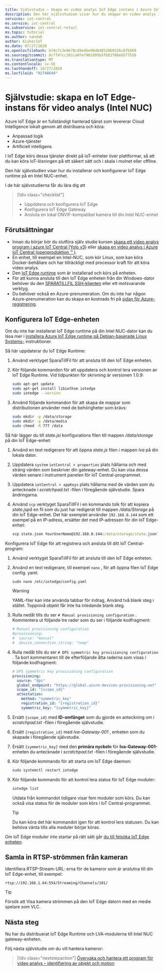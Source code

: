 ```yaml
---
title: Självstudie – Skapa en video analys IoT Edge instans i Azure IoT Central (Intel NUC)
description: Den här självstudien visar hur du skapar en video analys IoT Edge-instans som ska användas med program mal len video analys – objekt och rörelse identifiering.
services: iot-central
ms.service: iot-central
ms.subservice: iot-central-retail
ms.topic: tutorial
ms.author: nandab
author: KishorIoT
ms.date: 07/27/2020
ms.openlocfilehash: b74c7c3e9678c89edbe90d648520b9526c8fb569
ms.sourcegitcommit: 8c7f47cc301ca07e7901d95b5fb81f08e6577550
ms.translationtype: MT
ms.contentlocale: sv-SE
ms.lasthandoff: 10/27/2020
ms.locfileid: "92748648"
---
```

# <a name="tutorial-create-an-iot-edge-instance-for-video-analytics-intel-nuc"></a>Självstudie: skapa en IoT Edge-instans för video analys (Intel NUC)

Azure IoT Edge är en fullständigt hanterad tjänst som levererar Cloud Intelligence lokalt genom att distribuera och köra:

* Anpassad logik
* Azure-tjänster
* Artificiell intelligens

I IoT Edge körs dessa tjänster direkt på IoT-enheter över plattformar, så att du kan köra IoT-lösningen på ett säkert sätt och i skala i molnet eller offline.

Den här självstudien visar hur du installerar och konfigurerar IoT Edge runtime på en Intel NUC-enhet.

I de här självstudierna får du lära dig att
> [!div class="checklist"]
> * Uppdatera och konfigurera IoT Edge
> * Konfigurera IoT Edge Gateway
> * Ansluta en lokal ONVIF-kompatibel kamera till din Intel NUC-enhet

## <a name="prerequisites"></a>Förutsättningar

* Innan du börjar bör du slutföra själv studie kursen [skapa ett video analys program i azure IoT Central (Yolo v3)](./tutorial-video-analytics-create-app-yolo-v3.md) eller [skapa en video analys i Azure IoT Central (openproduktion &trade; )](tutorial-video-analytics-create-app-openvino.md).
* En enhet, till exempel en Intel-NUC, som kör Linux, som kan köra Docker-behållare och har tillräckligt med processor kraft för att köra video analys.
* Den [IoT Edge runtime](../../iot-edge/how-to-install-iot-edge.md) som är installerad och körs på enheten.
* För att kunna ansluta till den IoT Edge enheten från din Windows-dator behöver du den [SPARATILLFIL SSH-klienten](https://www.chiark.greenend.org.uk/~sgtatham/putty/latest.html) eller ett motsvarande verktyg.
* Du behöver också en Azure-prenumeration. Om du inte har någon Azure-prenumeration kan du skapa en kostnads fri på [sidan för Azure-registrering](https://aka.ms/createazuresubscription).

## <a name="configure-the-iot-edge-device"></a>Konfigurera IoT Edge-enheten

Om du inte har installerat IoT Edge runtime på din Intel NUC-dator kan du läsa mer i [installera Azure IoT Edge runtime på Debian-baserade Linux Systems-](../../iot-edge/how-to-install-iot-edge.md) instruktioner.

Så här uppdaterar du IoT Edge Runtime:

1. Använd verktyget SparaTillFil för att ansluta till den IoT Edge enheten.

1. Kör följande kommandon för att uppdatera och kontrol lera versionen av IoT Edge Runtime. Vid tidpunkten för skrivning är versionen 1.0.9:

    ```bash
    sudo apt-get update
    sudo apt-get install libiothsm iotedge
    sudo iotedge --version
    ```

1. Använd följande kommandon för att skapa de mappar som distributionen använder med de behörigheter som krävs:

    ```bash
    sudo mkdir -p /data/storage
    sudo mkdir -p /data/media
    sudo chmod -R 777 /data
    ```

Så här lägger du till *state.jsi* konfigurations filen till mappen */data/storage* på din IoT Edge-enhet:

1. Använd en text redigerare för att öppna *state.js* filen i mappen *lva* på din lokala dator.

1. Uppdatera `system` `iotCentral > properties` plats hållarna och med sträng värden som beskriver din gateway-enhet. Du kan visa dessa värden senare i instrument panelen för IoT Central-programmet.

1. Uppdatera `iotCentral > appKeys` plats hållarna med de värden som du antecknade i *scratchpad.txt* -filen i föregående självstudie. Spara ändringarna.

1. Använd `scp` verktyget SparaTillFil i en kommando tolk för att kopiera *state.jspå* en fil som du just har redigerat till mappen */data/Storage* på din IoT Edge-enhet. Det här exemplet använder `192.168.0.144` som ett exempel på en IP-adress, ersätter det med IP-adressen för din IoT Edge-enhet:

    ```cmd
    scp state.json YourUserName@192.168.0.144:/data/storage/state.json`
    ```

Konfigurera IoT Edge för att registrera och ansluta till ditt IoT Central-program:

1. Använd verktyget SparaTillFil för att ansluta till den IoT Edge enheten.

1. Använd en text redigerare, till exempel `nano` , för att öppna filen IoT Edge config. yaml.

    ```bash
    sudo nano /etc/iotedge/config.yaml
    ```

    > [!WARNING]
    > YAML-filer kan inte använda tabbar för indrag, Använd två blank steg i stället. Toppnivå objekt får inte ha inledande blank steg.

1. Rulla nedåt tills du ser `# Manual provisioning configuration` . Kommentera ut följande tre rader som du ser i följande kodfragment:

    ```yaml
    # Manual provisioning configuration
    #provisioning:
    #  source: "manual"
    #  device_connection_string: "temp"
    ```

1. Rulla nedåt tills du ser `# DPS symmetric key provisioning configuration` . Ta bort kommentaren till de efterföljande åtta raderna som visas i följande kodfragment:

    ```yaml
    # DPS symmetric key provisioning configuration
    provisioning:
      source: "dps"
      global_endpoint: "https://global.azure-devices-provisioning.net"
      scope_id: "{scope_id}"
      attestation:
        method: "symmetric_key"
        registration_id: "{registration_id}"
        symmetric_key: "{symmetric_key}"
    ```

1. Ersätt `{scope_id}` med **ID-omfånget** som du gjorde en anteckning om i *scratchpad.txt* -filen i föregående självstudie.

1. Ersätt `{registration_id}` med *lva-Gateway-001* , enheten som du skapade i föregående självstudie.

1. Ersätt `{symmetric_key}` med den **primära nyckeln** för **lva-Gateway-001-** enheten du antecknade i *scratchpad.txt* -filen i föregående självstudie.

1. Kör följande kommando för att starta om IoT Edge daemon:

    ```bash
    sudo systemctl restart iotedge
    ```

1. Kör följande kommando för att kontrol lera status för IoT Edge moduler:

    ```bash
    iotedge list
    ```

    Utdata från kommandot tidigare visar fem moduler som körs. Du kan också visa status för de moduler som körs i IoT Central-programmet.

    > [!TIP]
    > Du kan köra det här kommandot igen för att kontrol lera statusen. Du kan behöva vänta tills alla moduler börjar köras.

Om IoT Edge moduler inte startar på rätt sätt går [du till felsöka IoT Edge enheten](../../iot-edge/troubleshoot.md).

## <a name="collect-the-rtsp-stream-from-your-camera"></a>Samla in RTSP-strömmen från kameran

Identifiera RTSP-Stream-URL: erna för de kameror som är anslutna till din IoT Edge-enhet, till exempel:

`rtsp://192.168.1.64:554/Streaming/Channels/101/`

> [!TIP]
> Försök att Visa kamera strömmen på den IoT Edge datorn med en medie spelare som VLC.

## <a name="next-steps"></a>Nästa steg

Nu har du distribuerat IoT Edge Runtime och LVA-modulerna till Intel NUC gateway-enheten.

Följ nästa självstudie om du vill hantera kameror:

> [!div class="nextstepaction"]
> [Övervaka och hantera ett program för video analys – identifiering av objekt och motion](./tutorial-video-analytics-manage.md)